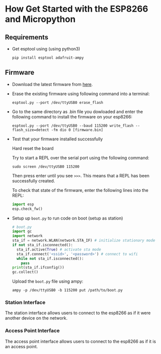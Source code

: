 # How Get Started with the ESP8266 and Micropython

## Requirements

* Get esptool using (using python3)

  `pip install esptool adafruit-ampy`

## Firmware

* Download the latest firmware from [here]("http://micropython.org/download#esp8266").

* Erase the existing firmware using following command into a terminal:

  `esptool.py --port /dev/ttyUSB0 erase_flash`

* Go to the same directory as .bin file you dowloaded and enter the following command to install the firmware on your esp8266:

  `esptool.py --port /dev/ttyUSB0 --baud 115200 write_flash --flash_size=detect -fm dio 0 [firmware.bin]`

* Test that your firmware installed successfully

  Hard reset the board

  Try to start a REPL over the serial port using the following command:

  `sudo screen /dev/ttyUSB0 115200`

  Then press enter until you see `>>>`. This means that a REPL has been successfully created.

  To check that state of the firmware, enter the following lines into the REPL:

  ```python
  import esp
  esp.check_fw()
  ```

* Setup up `boot.py` to run code on boot (setup as station)
  
  ```python
  # boot.py
  import gc
  import network
  sta_if = network.WLAN(network.STA_IF) # initialize stationary mode
  if not sta_if.isconnected():
    sta_if.active(True) # activate sta mode
    sta_if.connect('<ssid>', '<password>') # connect to wifi
    while not sta_if.isconnected():
      pass
  print(sta_if.ifconfig())
  gc.collect()
  ```
 
  Upload the `boot.py` file using ampy:

  `ampy -p /dev/ttyUSB0 -b 115200 put /path/to/boot.py`

<!---
## Enable WebREPL
  
In order to access a repl over wifi. WebREPL must be setup on the
esp8266 itself. To do this enter the following command when in the
the serial repl. Follow the prompts as desired.

```python
import webrepl_setup
```

*Note: The password created here is entered once connected to the
board using the webrepl it is not the password to the board if you choose to set it up as an access point.*

## Network Setup

In order to connect to the esp8266 using a web socket, you will need
to connect to the device in one of two ways. To start make sure that
you have a repl open via serial.

`screen /dev/ttyUSB0 115200`

Next import the network module:

```python
import network
```
--->

### Station Interface

The station interface allows users to connect to the esp8266 as if it were another
device on the network.

### Access Point Interface

The access point interface allows users to connect to the esp8266 as if it is an access point.
  
